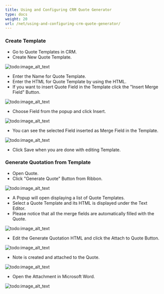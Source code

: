 ```yaml
---
title: Using and Configuring CRM Quote Generator
type: docs
weight: 20
url: /net/using-and-configuring-crm-quote-generator/
---
```


### **Create Template**

- Go to Quote Templates in CRM.
- Create New Quote Template. 

![todo:image_alt_text](/download/thumbnails/2596134/44397435)

- Enter the Name for Quote Template.
- Enter the HTML for Quote Template by using the HTML.
- If you want to insert Quote Field in the Template click the "Insert Merge Field" Button. 

![todo:image_alt_text](/download/thumbnails/2596134/683127104)

- Choose Field from the popup and click Insert. 

![todo:image_alt_text](/download/thumbnails/2596134/1054137495)

- You can see the selected Field inserted as Merge Field in the Template. 

![todo:image_alt_text](/download/thumbnails/2596134/1573458356)

- Click Save when you are done with editing Template.

### **Generate Quotation from Template**

- Open Quote.
- Click "Generate Quote" Button from Ribbon. 

![todo:image_alt_text](/download/thumbnails/2596134/346390845)

- A Popup will open displaying a list of Quote Templates.
- Select a Quote Template and its HTML is displayed under the Text Editor.
- Please notice that all the merge fields are automatically filled with the Quote. 

![todo:image_alt_text](/download/thumbnails/2596134/468611693)

- Edit the Generate Quotation HTML and click the Attach to Quote Button. 

![todo:image_alt_text](/download/thumbnails/2596134/1354674988)

- Note is created and attached to the Quote. 

![todo:image_alt_text](/download/thumbnails/2596134/1027828788)

- Open the Attachment in Microsoft Word. 

![todo:image_alt_text](/download/thumbnails/2596134/1196879425)
